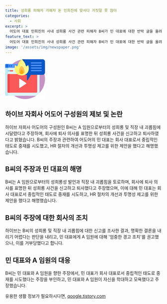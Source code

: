 ```yaml
---
title: 성희롱 피해자 가해자 돈 민희진에 맞서다 거짓말 못 참아
categories:
  - 사회
excerpt: >
  어도어 대표 민희진의 사내 성희롱 사건 관련 피해자 B씨가 민 대표에 대한 반박 글을 올려 논란이 불거졌다. B씨는 민 대표의 거짓말과 혐의 엄중한 처리를 거부했다는 주장하며, A 임원의 성희롱과 모욕으로부터 시달리다 회사를 퇴사했다고 주장했다. 어도어는 성희롱과 직장내 괴롭힘에 대한 경고조치를 거부한 것으로 보인다. 논란 속에서 B씨는 민 대표와 A씨의 진심이 담긴 사과를 요구했다.
feature_text: >
  어도어 대표 민희진의 사내 성희롱 사건 관련 피해자 B씨가 민 대표에 대한 반박 글을 올려 논란이 불거졌다. B씨는 민 대표의 거짓말과 혐의 엄중한 처리를 거부했다는 주장하며, A 임원의 성희롱과 모욕으로부터 시달리다 회사를 퇴사했다고 주장했다. 어도어는 성희롱과 직장내 괴롭힘에 대한 경고조치를 거부한 것으로 보인다. 논란 속에서 B씨는 민 대표와 A씨의 진심이 담긴 사과를 요구했다.
image: '/assets/img/newspaper.png'
---
```


<p><img src="/assets/img/news.png" alt="rentncar 속보" /></p>

<h2 data-ke-size="size26">하이브 자회사 어도어 구성원의 제보 및 논란</h2>

<p data-ke-size="size16">하이브 자회사 어도어의 구성원인 B씨는 A 임원으로부터의 성희롱 및 직장 내 괴롭힘에 시달렸다고 주장하며, 회사에 퇴사 의사를 표명한 뒤 성희롱 사건을 신고하고 퇴사하였다고 밝혔습니다. B씨의 주장과 관련하여 어도어의 민 대표는 회사 대표로서 중립적인 태도로 중재를 시도했고, HR 절차의 개선과 투명성 제고를 위한 제안을 했다고 해명했습니다.</p>

<h2 data-ke-size="size26">B씨의 주장과 민 대표의 해명</h2>

<p data-ke-size="size16">B씨는 A 임원으로부터의 성희롱성 발언과 직장 내 괴롭힘을 토로하며, 회사에 퇴사 의사를 표명한 뒤 성희롱 사건을 신고하고 퇴사했다고 주장했으며, 이에 대해 민 대표는 회사 대표로서 중립적인 태도로 중재를 시도하고, HR 절차의 개선과 투명성 제고를 위한 제안을 했다고 해명했습니다.</p>

<h2 data-ke-size="size26">B씨의 주장에 대한 회사의 조치</h2>

<p data-ke-size="size16">하이브는 B씨의 성희롱 및 직장 내 괴롭힘에 대한 신고를 조사한 결과, 명확한 결론을 내리기 어렵다는 판단을 내리고, 민 대표에게 A 임원에 대해 '엄중한 경고 조치'를 권고했으나, 이를 거부당했다고 합니다.</p>

<h2 data-ke-size="size26">민 대표와 A 임원의 대응</h2>

<p data-ke-size="size16">B씨는 민 대표와 A 임원을 향한 주장에서, 민 대표가 회사 대표로서 중립적인 태도로 중재를 시도했다는 주장을 부인하고, 민 대표와 A 임원이 자신을 학대하고 모욕했다고 주장했습니다.</p>
유용한 생활 정보가 필요하시다면, <a href="https://qoogle.tistory.com" rel="dofollow">qoogle.tistory.com</a>


